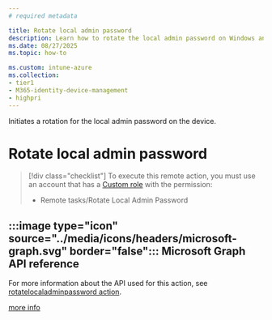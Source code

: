 ```yaml
---
# required metadata

title: Rotate local admin password
description: Learn how to rotate the local admin password on Windows and macOS devices with Microsoft Intune.
ms.date: 08/27/2025
ms.topic: how-to

ms.custom: intune-azure
ms.collection:
- tier1
- M365-identity-device-management
- highpri
---
```


Initiates a rotation for the local admin password on the device.

# Rotate local admin password

> [!div class="checklist"]
> To execute this remote action, you must use an account that has a [Custom role][INT-RC] with the permission:
>   - Remote tasks/Rotate Local Admin Password

## :::image type="icon" source="../media/icons/headers/microsoft-graph.svg" border="false"::: Microsoft Graph API reference

For more information about the API used for this action, see [rotatelocaladminpassword action][GRAPH-1].


<!--links-->

[more info](../protect/windows-laps-policy.md#manually-rotate-passwords)

<!-- admin center links -->

[INT-AC]: https://go.microsoft.com/fwlink/?linkid=2109431
[INT-AC1]: https://go.microsoft.com/fwlink/?linkid=2109431#view/Microsoft_Intune_DeviceSettings/DevicesMenu/~/allDevices

<!-- role links -->


[INT-RC]: /intune/intune-service/fundamentals/create-custom-role

<!-- API links -->

[GRAPH-1]: /graph/api/intune-devices-manageddevice-rotatelocaladminpassword
